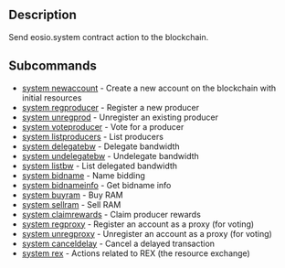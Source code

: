 ## Description

Send eosio.system contract action to the blockchain.

## Subcommands

- [system newaccount](system-newaccount.md) - Create a new account on the blockchain with initial resources
- [system regproducer](system-regproducer.md) - Register a new producer
- [system unregprod](system-unregprod.md) - Unregister an existing producer
- [system voteproducer](system-voteproducer.md) - Vote for a producer
- [system listproducers](system-listproducers.md) - List producers
- [system delegatebw](system-delegatebw.md) - Delegate bandwidth
- [system undelegatebw](system-undelegatebw.md) - Undelegate bandwidth
- [system listbw](system-listbw.md) - List delegated bandwidth
- [system bidname](system-bidname.md) - Name bidding
- [system bidnameinfo](system-bidnameinfo.md) - Get bidname info
- [system buyram](system-buyram.md) - Buy RAM
- [system sellram](system-sellram.md) - Sell RAM
- [system claimrewards](system-claimrewards.md) - Claim producer rewards
- [system regproxy](system-regproxy.md) - Register an account as a proxy (for voting)
- [system unregproxy](system-unregproxy.md) - Unregister an account as a proxy (for voting)
- [system canceldelay](system-canceldelay.md) - Cancel a delayed transaction
 - [system rex](system-rex.md) - Actions related to REX (the resource exchange)
